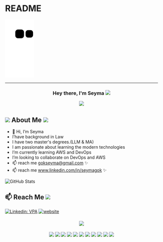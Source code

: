 # README

![snake svg](https://github.com/Comp-Wolf/Comp-Wolf/blob/output/github-contribution-grid-snake.svg)


-------------

<h3 align="center">Hey there, I'm Seyma <img src="https://media.giphy.com/media/hvRJCLFzcasrR4ia7z/giphy.gif" width="28">

  
<a href="#"><img width="50%" height="auto" src="https://upload.wikimedia.org/wikipedia/commons/f/fe/Puzzle.jpg" height="75px"/></a>

## <img src="https://wallpaperaccess.com/full/3304183.jpg" width="4%"> About Me <img src="https://images.emojiterra.com/google/noto-emoji/v2.034/512px/1f33b.png" width="4%">
  
- 👋 Hi, I’m Seyma
-  I’have background in Law  
-  I have two master's degrees.(LLM & MA)
-  I am passionate about learning the modern technologies
-  I’m currently learning AWS and DevOps 
-  I’m looking to collaborate on DevOps and AWS
- 📫 reach me gokseyma@gmail.com  ✨ 
- 📫 reach me www.linkedin.com/in/seymagok  ✨ 
  
![GitHub Stats](https://github-readme-stats.vercel.app/api?username=seymagok&theme=radical)

  
## 📫 Reach Me <img src='https://raw.githubusercontent.com/ShahriarShafin/ShahriarShafin/main/Assets/handshake.gif' width="70px">

[![Linkedin: VPA](https://img.shields.io/badge/linkedin-%230077B5.svg?&style=for-the-badge&logo=linkedin&logoColor=white)](https://www.linkedin.com/in/seymagok)
[![website](https://img.shields.io/badge/gmail-f1f2f6.svg?&style=for-the-badge&logo=gmail&logoColor=red)](mailto:gokseyma@gmail.com)
  
<!---
SeymaGok/SeymaGok is a ✨ special ✨ repository because its `README.md` (this file) appears on your GitHub profile.
You can click the Preview link to take a look at your changes.
--->
<h3 align="center"> <img src="https://user-images.githubusercontent.com/96360040/159220580-1e572ad3-de21-423c-a6d3-d26010bd442e.png" width="400">
  
<img src="https://logos-world.net/wp-content/uploads/2021/08/Amazon-Web-Services-AWS-Emblem.png" width="10%"> <img src="https://cdn.wmaraci.com/nedir/Microsoft-Azure.png" width="10%"> <img src="https://1000logos.net/wp-content/uploads/2020/05/Logo-Google-Cloud.jpg" width="10%"> <img src="https://upload.wikimedia.org/wikipedia/commons/thumb/f/f8/Python_logo_and_wordmark.svg/2560px-Python_logo_and_wordmark.svg.png" width="15%"> <img src="https://seeklogo.com/images/M/MySQL-logo-F6FF285A58-seeklogo.com.png" width="12%"> <img src="https://seeklogo.com/images/D/docker-logo-6D6F987702-seeklogo.com.png" width="9%"> <img src="https://www.stratoscale.com/wp-content/uploads/2019/04/Kubernetes-logo.png" width="7%"> <img src="https://www.vectorlogo.zone/logos/jenkins/jenkins-ar21.svg" width="12%"> <img src="https://marka-logo.com/wp-content/uploads/2020/09/Linux-Logo.png" width="10%"> <img src="https://user-images.githubusercontent.com/96360040/159221208-f9c213c8-748d-4645-858c-b804d6765548.png" width="8%"> <img src="https://user-images.githubusercontent.com/96360040/159221969-61cb0de5-d8f3-44f7-ac94-40d0dcfab30c.png" width="12%">
